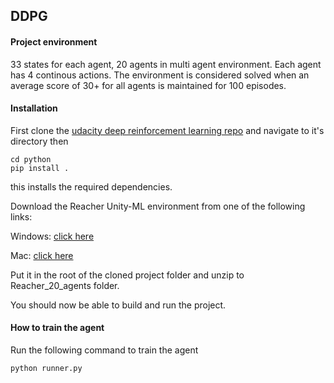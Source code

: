 ## DDPG
#### Project environment
33 states for each agent, 20 agents in multi agent environment. Each agent has 4 continous actions.
The environment is considered solved when an average score of 30+ for all agents is maintained for 100 episodes.

#### Installation 
First clone the [udacity deep reinforcement learning repo](https://github.com/udacity/deep-reinforcement-learning) 
and navigate to it's directory then
```
cd python
pip install .
```
this installs the required dependencies. 

Download the Reacher Unity-ML environment from one of the following links:

Windows: [click here](https://s3-us-west-1.amazonaws.com/udacity-drlnd/P2/Reacher/Reacher_Windows_x86_64.zip)
     
Mac: [click here](https://s3-us-west-1.amazonaws.com/udacity-drlnd/P2/Reacher/Reacher.app.zip)
     
Put it in the root of the cloned project folder and unzip to Reacher_20_agents folder. 

You should now be able to build and run the project.

#### How to train the agent
Run the following command to train the agent
```
python runner.py
```